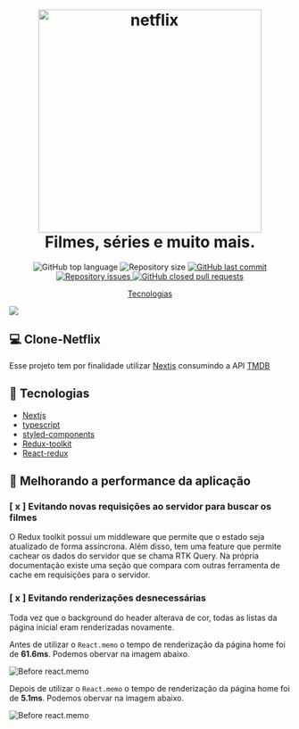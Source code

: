 <h1 align="center">
    <img width=400 alt="netflix" src="https://res.cloudinary.com/drsxhihfr/image/upload/v1604360287/images/netflix_vv5ibp.png" />
    <br>
    Filmes, séries e muito mais.
</h1>




<p align="center">

  <img alt="GitHub top language" src="https://img.shields.io/github/languages/top/andersonsilva019/Netflix-clone-study"/>



  <img alt="Repository size" src="https://img.shields.io/github/repo-size/andersonsilva019/Netflix-clone-study">

  <a href="https://github.com/andersonsilva019/Netflix-clone-study/commits/master">
    <img alt="GitHub last commit" src="https://img.shields.io/github/last-commit/andersonsilva019/Netflix-clone-study">
  </a>

  <a href="https://github.com/andersonsilva019/Netflix-clone-study/issues">
    <img alt="Repository issues" src="https://img.shields.io/github/issues/andersonsilva019/Netflix-clone-study">
  </a>

  <a href="https://github.com/andersonsilva019/Netflix-clone-study/pulls">
    <img alt="GitHub closed pull requests" src="https://img.shields.io/github/issues-pr-closed/andersonsilva019/Netflix-clone-study">
  </a>

</p>

<p align="center">
  <a href="#rocket-tecnologias">Tecnologias</a>
</p>

<img src="https://res.cloudinary.com/drsxhihfr/image/upload/v1604360197/images/Google_Chrome_-_Dark_bplogb.svg">

## :computer: Clone-Netflix

Esse projeto tem por finalidade utilizar [Nextjs]('https://nextjs.org/') consumindo a API [TMDB]('https://www.themoviedb.org/?language=pt-BR')

## :rocket: Tecnologias
- [Nextjs](https://nextjs.org/)
- [typescript]('https://www.typescriptlang.org/')
- [styled-components]('https://styled-components.com/')
- [Redux-toolkit]('https://redux-toolkit.js.org/')
- [React-redux](https://react-redux.js.org/)

## :wrench: Melhorando a performance da aplicação

### [ x ] Evitando novas requisições ao servidor para buscar os filmes

O Redux toolkit possui um middleware que permite que o estado seja atualizado de forma assíncrona. Além disso, tem uma feature que permite cachear os dados do servidor que se chama RTK Query. Na própria documentação existe uma seção que compara com outras ferramenta de cache em requisições para o servidor.

### [ x ] Evitando renderizações desnecessárias

Toda vez que o background do header alterava de cor, todas as listas da página inicial eram renderizadas novamente.

Antes de utilizar o `React.memo` o tempo de renderização da página home foi de **61.6ms**. Podemos obervar na imagem abaixo.

<img alt="Before react.memo" src="https://res.cloudinary.com/drsxhihfr/image/upload/v1632577457/images/before-memo_azp0fw.png"/>

Depois de utilizar o `React.memo` o tempo de renderização da página home foi de **5.1ms**. Podemos obervar na imagem abaixo.

<img alt="Before react.memo" src="https://res.cloudinary.com/drsxhihfr/image/upload/v1632577457/images/after-memo_vdbnwi.png"/>
